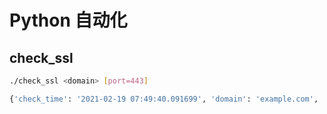 # Python 自动化

## check_ssl

```bash
./check_ssl <domain> [port=443]

{'check_time': '2021-02-19 07:49:40.091699', 'domain': 'example.com', 's_time': '2021-01-27 03:39:57', 'e_time': '2021-04-27 03:39:57', 'remain_days': 67}
```
